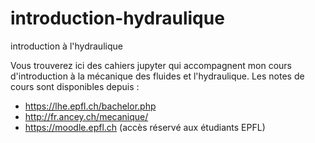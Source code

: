 # introduction-hydraulique
introduction à l'hydraulique

Vous trouverez ici des cahiers jupyter qui accompagnent mon cours d'introduction à la mécanique des fluides et l'hydraulique. Les notes de cours sont disponibles depuis :
* https://lhe.epfl.ch/bachelor.php
* http://fr.ancey.ch/mecanique/
* https://moodle.epfl.ch (accès réservé aux étudiants EPFL)

